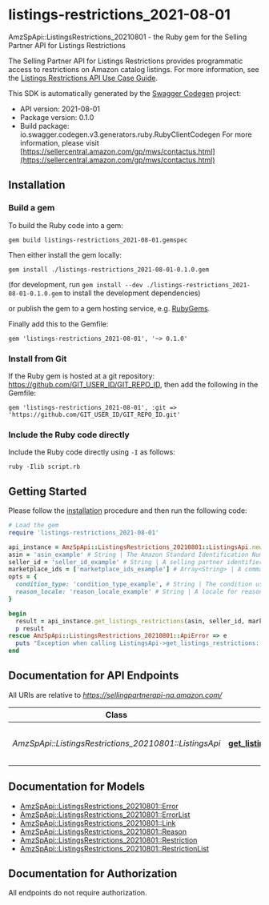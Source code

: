 # listings-restrictions_2021-08-01

AmzSpApi::ListingsRestrictions_20210801 - the Ruby gem for the Selling Partner API for Listings Restrictions

The Selling Partner API for Listings Restrictions provides programmatic access to restrictions on Amazon catalog listings.  For more information, see the [Listings Restrictions API Use Case Guide](https://github.com/amzn/selling-partner-api-docs/blob/main/guides/en-US/use-case-guides/listings-restrictions-api-use-case-guide/listings-restrictions-api-use-case-guide_2021-08-01.md).

This SDK is automatically generated by the [Swagger Codegen](https://github.com/swagger-api/swagger-codegen) project:

- API version: 2021-08-01
- Package version: 0.1.0
- Build package: io.swagger.codegen.v3.generators.ruby.RubyClientCodegen
For more information, please visit [https://sellercentral.amazon.com/gp/mws/contactus.html](https://sellercentral.amazon.com/gp/mws/contactus.html)

## Installation

### Build a gem

To build the Ruby code into a gem:

```shell
gem build listings-restrictions_2021-08-01.gemspec
```

Then either install the gem locally:

```shell
gem install ./listings-restrictions_2021-08-01-0.1.0.gem
```
(for development, run `gem install --dev ./listings-restrictions_2021-08-01-0.1.0.gem` to install the development dependencies)

or publish the gem to a gem hosting service, e.g. [RubyGems](https://rubygems.org/).

Finally add this to the Gemfile:

    gem 'listings-restrictions_2021-08-01', '~> 0.1.0'

### Install from Git

If the Ruby gem is hosted at a git repository: https://github.com/GIT_USER_ID/GIT_REPO_ID, then add the following in the Gemfile:

    gem 'listings-restrictions_2021-08-01', :git => 'https://github.com/GIT_USER_ID/GIT_REPO_ID.git'

### Include the Ruby code directly

Include the Ruby code directly using `-I` as follows:

```shell
ruby -Ilib script.rb
```

## Getting Started

Please follow the [installation](#installation) procedure and then run the following code:
```ruby
# Load the gem
require 'listings-restrictions_2021-08-01'

api_instance = AmzSpApi::ListingsRestrictions_20210801::ListingsApi.new
asin = 'asin_example' # String | The Amazon Standard Identification Number (ASIN) of the item.
seller_id = 'seller_id_example' # String | A selling partner identifier, such as a merchant account.
marketplace_ids = ['marketplace_ids_example'] # Array<String> | A comma-delimited list of Amazon marketplace identifiers for the request.
opts = { 
  condition_type: 'condition_type_example', # String | The condition used to filter restrictions.
  reason_locale: 'reason_locale_example' # String | A locale for reason text localization. When not provided, the default language code of the first marketplace is used. Examples: \"en_US\", \"fr_CA\", \"fr_FR\". Localized messages default to \"en_US\" when a localization is not available in the specified locale.
}

begin
  result = api_instance.get_listings_restrictions(asin, seller_id, marketplace_ids, opts)
  p result
rescue AmzSpApi::ListingsRestrictions_20210801::ApiError => e
  puts "Exception when calling ListingsApi->get_listings_restrictions: #{e}"
end
```

## Documentation for API Endpoints

All URIs are relative to *https://sellingpartnerapi-na.amazon.com/*

Class | Method | HTTP request | Description
------------ | ------------- | ------------- | -------------
*AmzSpApi::ListingsRestrictions_20210801::ListingsApi* | [**get_listings_restrictions**](docs/ListingsApi.md#get_listings_restrictions) | **GET** /listings/2021-08-01/restrictions | 

## Documentation for Models

 - [AmzSpApi::ListingsRestrictions_20210801::Error](docs/Error.md)
 - [AmzSpApi::ListingsRestrictions_20210801::ErrorList](docs/ErrorList.md)
 - [AmzSpApi::ListingsRestrictions_20210801::Link](docs/Link.md)
 - [AmzSpApi::ListingsRestrictions_20210801::Reason](docs/Reason.md)
 - [AmzSpApi::ListingsRestrictions_20210801::Restriction](docs/Restriction.md)
 - [AmzSpApi::ListingsRestrictions_20210801::RestrictionList](docs/RestrictionList.md)

## Documentation for Authorization

 All endpoints do not require authorization.

